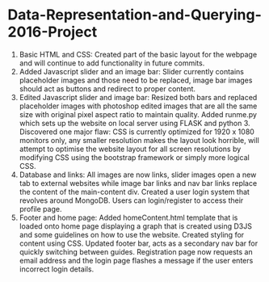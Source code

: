 # Data-Representation-and-Querying-2016-Project

1. Basic HTML and CSS: Created part of the basic layout for the webpage and will continue to add functionality in future commits.
2. Added Javascript slider and an image bar: Slider currently contains placeholder images and those need to be replaced, image bar images should act as buttons and redirect to proper content.
3. Edited Javascript slider and image bar: Resized both bars and replaced placeholder images with photoshop edited images that are all the same size with original pixel aspect ratio to maintain quality. Added runme.py which sets up the website on local server using FLASK and python 3. Discovered one major flaw: CSS is currently optimized for 1920 x 1080 monitors only, any smaller resolution makes the layout look horrible, will attempt to optimise the website layout for all screen resolutions by modifying CSS using the bootstrap framework or simply more logical CSS. 
4. Database and links: All images are now links, slider images open a new tab to external websites while image bar links and nav bar links replace the content of the main-content div. Created a user login system that revolves around MongoDB. Users can login/register to access their profile page. 
5. Footer and home page: Added homeContent.html template that is loaded onto home page displaying a graph that is created using D3JS and some guidelines on how to use the website. Created styling for content using CSS. Updated footer bar, acts as a secondary nav bar for quickly switching between guides. Registration page now requests an email address and the login page flashes a message if the user enters incorrect login details.
